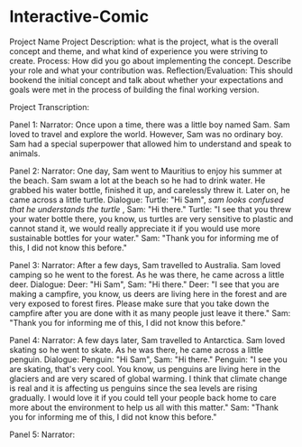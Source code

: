 # Interactive-Comic
 
Project Name
Project Description: what is the project, what is the overall concept and theme, and what kind of experience you were striving to create.
Process: How did you go about implementing the concept. Describe your role and what your contribution was.
Reflection/Evaluation: This should bookend the initial concept and talk about whether your expectations and goals were met in the process of building the final working version.

Project Transcription: 

Panel 1:
Narrator:
Once upon a time, there was a little boy named Sam. Sam loved to travel and explore the world. However, Sam was no ordinary boy. Sam had a special superpower that allowed him to understand and speak to animals. 

Panel 2:
Narrator:
One day, Sam went to Mauritius to enjoy his summer at the beach. Sam swam a lot at the beach so he had to drink water. He grabbed his water bottle, finished it up, and carelessly threw it. Later on, he came across a little turtle. 
Dialogue:
Turtle: "Hi Sam", *sam looks confused that he understands the turtle* , Sam: "Hi there." 
Turtle: "I see that you threw your water bottle there, you know, us turtles are very sensitive to plastic and cannot stand it, we would really appreciate it if you would use more sustainable bottles for your water." 
Sam: "Thank you for informing me of this, I did not know this before."

Panel 3:
Narrator: 
After a few days, Sam travelled to Australia. Sam loved camping so he went to the forest. As he was there, he came across a little deer.
Dialogue:
Deer: "Hi Sam", Sam: "Hi there."
Deer: "I see that you are making a campfire, you know, us deers are living here in the forest and are very exposed to forest fires. Please make sure that you take down the campfire after you are done with it as many people just leave it there."
Sam: "Thank you for informing me of this, I did not know this before."

Panel 4:
Narrator:
A few days later, Sam travelled to Antarctica. Sam loved skating so he went to skate. As he was there, he came across a little penguin. 
Dialogue:
Penguin: "Hi Sam", Sam: "Hi there." 
Penguin: "I see you are skating, that's very cool. You know, us penguins are living here in the glaciers and are very scared of global warming. I think that climate change is real and it is affecting us penguins since the sea levels are rising gradually. I would love it if you could tell your people back home to care more about the environment to help us all with this matter."
Sam: "Thank you for informing me of this, I did not know this before." 

Panel 5:
Narrator: 
